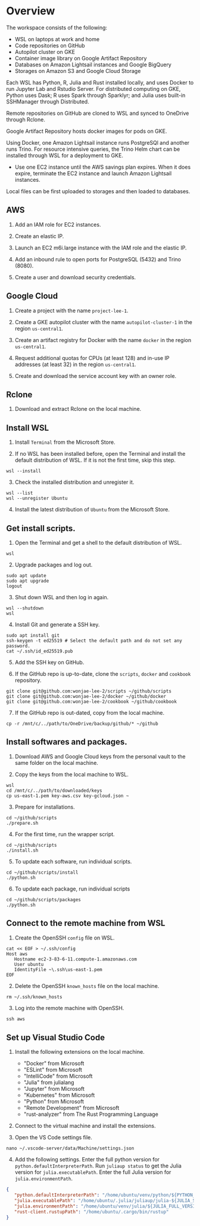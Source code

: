 # Overview

The workspace consists of the following:

* WSL on laptops at work and home
* Code repositories on GitHub
* Autopilot cluster on GKE
* Container image library on Google Artifact Repository
* Databases on Amazon Lightsail instances and Google BigQuery
* Storages on Amazon S3 and Google Cloud Storage

Each WSL has Python, R, Julia and Rust installed locally, and uses Docker to run Jupyter Lab and Rstudio Server. For distributed computing on GKE, Python uses Dask; R uses Spark through Sparklyr; and Julia uses built-in SSHManager through Distributed.

Remote repositories on GitHub are cloned to WSL and synced to OneDrive through Rclone.

Google Artifact Repository hosts docker images for pods on GKE.

Using Docker, one Amazon Lightsail instance runs PostgreSQl and another runs Trino. For resource intensive queries, the Trino Helm chart can be installed through WSL for a deployment to GKE.

* Use one EC2 instance until the AWS savings plan expires. When it does expire, terminate the EC2 instance and launch Amazon Lightsail instances.

Local files can be first uploaded to storages and then loaded to databases.

## AWS

1. Add an IAM role for EC2 instances.

2. Create an elastic IP.

2. Launch an EC2 m6i.large instance with the IAM role and the elastic IP.

3. Add an inbound rule to open ports for PostgreSQL (5432) and Trino (8080).

4. Create a user and download security credentials.

## Google Cloud

1. Create a project with the name `project-lee-1`.

2. Create a GKE autopilot cluster with the name `autopilot-cluster-1` in the region `us-central1`.

3. Create an artifact registry for Docker with the name `docker` in the region `us-central1`.

4. Request additional quotas for CPUs (at least 128) and in-use IP addresses (at least 32) in the region `us-central1`.

5. Create and download the service account key with an owner role.

## Rclone

1. Download and extract Rclone on the local machine.

## Install WSL

1. Install `Terminal` from the Microsoft Store.

2. If no WSL has been installed before, open the Terminal and install the default distribution of WSL. If it is not the first time, skip this step.

```Shell
wsl --install
```

3. Check the installed distribution and unregister it.

```Shell
wsl --list
wsl --unregister Ubuntu
```

4. Install the latest distribution of `Ubuntu` from the Microsoft Store.

## Get install scripts.

1. Open the Terminal and get a shell to the default distribution of WSL.

```Shell
wsl
```

2. Upgrade packages and log out.

```Shell
sudo apt update
sudo apt upgrade
logout
```

3. Shut down WSL and then log in again.

```Shell
wsl --shutdown
wsl
```

4. Install Git and generate a SSH key.

```Shell
sudo apt install git
ssh-keygen -t ed25519 # Select the default path and do not set any password.
cat ~/.ssh/id_ed25519.pub
```

5. Add the SSH key on GitHub.

6. If the GitHub repo is up-to-date, clone the `scripts`, `docker` and `cookbook` repository.

```Shell
git clone git@github.com:wonjae-lee-2/scripts ~/github/scripts
git clone git@github.com:wonjae-lee-2/docker ~/github/docker
git clone git@github.com:wonjae-lee-2/cookbook ~/github/cookbook
```

7. If the GitHub repo is out-dated, copy from the local machine.

```Shell
cp -r /mnt/c/../path/to/OneDrive/backup/github/* ~/github
```

## Install softwares and packages.

1. Download AWS and Google Cloud keys from the personal vault to the same folder on the local machine.

2. Copy the keys from the local machine to WSL.

```Shell
wsl
cd /mnt/c/../path/to/downloaded/keys
cp us-east-1.pem key-aws.csv key-gcloud.json ~
```

3. Prepare for installations.

```Shell
cd ~/github/scripts
./prepare.sh
```

4. For the first time, run the wrapper script.

```Shell
cd ~/github/scripts
./install.sh
```

5. To update each software, run individual scripts.

```Shell
cd ~/github/scripts/install
./python.sh
```

6. To update each package, run individual scripts

```Shell
cd ~/github/scripts/packages
./python.sh
```

## Connect to the remote machine from WSL

1. Create the OpenSSH `config` file on WSL.

```Shell
cat << EOF > ~/.ssh/config
Host aws
   Hostname ec2-3-83-6-11.compute-1.amazonaws.com
   User ubuntu
   IdentityFile ~\.ssh\us-east-1.pem
EOF
```

2. Delete the OpenSSH `known_hosts` file on the local machine.

```Shell
rm ~/.ssh/known_hosts
```

3. Log into the remote machine with OpenSSH.

```Powershell
ssh aws
```

## Set up Visual Studio Code

1. Install the following extensions on the local machine.

   * "Docker" from Microsoft
   * "ESLint" from Microsoft
   * "IntelliCode" from Microsoft
   * "Julia" from julialang
   * "Jupyter" from Microsoft
   * "Kubernetes" from Microsoft
   * "Python" from Microsoft
   * "Remote Development" from Microsoft
   * "rust-analyzer" from The Rust Programming Language

2. Connect to the virtual machine and install the extensions.

3. Open the VS Code settings file.

```Shell
nano ~/.vscode-server/data/Machine/settings.json
```

4. Add the following settings. Enter the full python version for `python.defaultInterpreterPath`. Run `juliaup status` to get the Julia version for `julia.executablePath`. Enter the full Julia version for `julia.environmentPath`.

```JSON
{
   "python.defaultInterpreterPath": "/home/ubuntu/venv/python/${PYTHON_FULL_VERSION}/bin/python",
   "julia.executablePath": "/home/ubuntu/.julia/juliaup/julia-${JULIA_STATUS_VERSION}/bin/julia",
   "julia.environmentPath": "/home/ubuntu/venv/julia/${JULIA_FULL_VERSION}",
   "rust-client.rustupPath": "/home/ubuntu/.cargo/bin/rustup"
}
```
